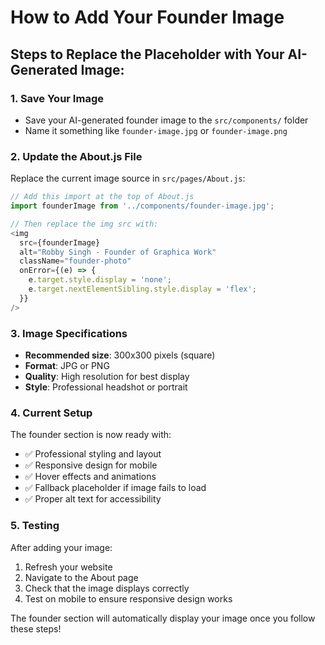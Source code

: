 # How to Add Your Founder Image

## Steps to Replace the Placeholder with Your AI-Generated Image:

### 1. Save Your Image
- Save your AI-generated founder image to the `src/components/` folder
- Name it something like `founder-image.jpg` or `founder-image.png`

### 2. Update the About.js File
Replace the current image source in `src/pages/About.js`:

```javascript
// Add this import at the top of About.js
import founderImage from '../components/founder-image.jpg';

// Then replace the img src with:
<img 
  src={founderImage} 
  alt="Robby Singh - Founder of Graphica Work" 
  className="founder-photo"
  onError={(e) => {
    e.target.style.display = 'none';
    e.target.nextElementSibling.style.display = 'flex';
  }}
/>
```

### 3. Image Specifications
- **Recommended size**: 300x300 pixels (square)
- **Format**: JPG or PNG
- **Quality**: High resolution for best display
- **Style**: Professional headshot or portrait

### 4. Current Setup
The founder section is now ready with:
- ✅ Professional styling and layout
- ✅ Responsive design for mobile
- ✅ Hover effects and animations
- ✅ Fallback placeholder if image fails to load
- ✅ Proper alt text for accessibility

### 5. Testing
After adding your image:
1. Refresh your website
2. Navigate to the About page
3. Check that the image displays correctly
4. Test on mobile to ensure responsive design works

The founder section will automatically display your image once you follow these steps!
